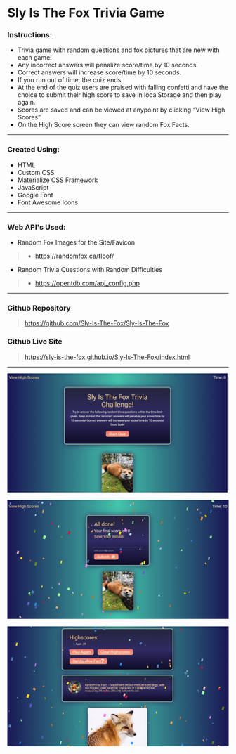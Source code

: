 # Sly Is The Fox Trivia Game

### Instructions:

- Trivia game with random questions and fox pictures that are new with each game! 
- Any incorrect answers will penalize score/time by 10 seconds. 
- Correct answers will increase score/time by 10 seconds. 
- If you run out of time, the quiz ends. 
- At the end of the quiz users are praised with falling confetti and have the choice to submit their high score to save in localStorage and then play again. 
- Scores are saved and can be viewed at anypoint by clicking “View High Scores”.
- On the High Score screen they can view random Fox Facts. 
  

---

### Created Using:
- HTML
- Custom CSS
- Materialize CSS Framework
- JavaScript
- Google Font 
- Font Awesome Icons


---

### Web API's Used:
- Random Fox Images for the Site/Favicon
> - https://randomfox.ca/floof/

- Random Trivia Questions with Random Difficulties
> - https://opentdb.com/api_config.php


---

### Github Repository

> https://github.com/Sly-Is-The-Fox/Sly-Is-The-Fox

### Github Live Site

> https://sly-is-the-fox.github.io/Sly-Is-The-Fox/index.html

---

![Trivia Game Start Screen](assets/images/screenshot.PNG "Screenshot")

![Trivia Game End Screen](assets/images/screenshot_confetti.PNG "Screenshot")

![Trivia Game High Score/ Fox Fact Screen](assets/images/screenshot_foxfacts.PNG "Screenshot")